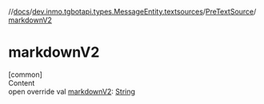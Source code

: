 //[docs](../../../index.md)/[dev.inmo.tgbotapi.types.MessageEntity.textsources](../index.md)/[PreTextSource](index.md)/[markdownV2](markdown-v2.md)



# markdownV2  
[common]  
Content  
open override val [markdownV2](markdown-v2.md): [String](https://kotlinlang.org/api/latest/jvm/stdlib/kotlin/-string/index.html)  



